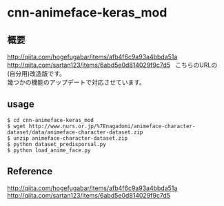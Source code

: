# cnn-animeface-keras_mod

## 概要
http://qiita.com/hogefugabar/items/afb4f6c9a93a4bbda51a  
http://qiita.com/sartan123/items/6abd5e0d814029f9c7d5  
こちらのURLの(自分用)改造版です。  
幾つかの機能のアップデートで対応させています。  

## usage

```$ git clone https://github.com/rina1857/cnn-animeface-keras_mod
$ cd cnn-animeface-keras_mod 
$ wget http://www.nurs.or.jp/%7Enagadomi/animeface-character-dataset/data/animeface-character-dataset.zip  
$ unzip animeface-character-dataset.zip  
$ python dataset_predisporsal.py  
$ python load_anime_face.py  
```

## Reference
http://qiita.com/hogefugabar/items/afb4f6c9a93a4bbda51a  
http://qiita.com/sartan123/items/6abd5e0d814029f9c7d5  
